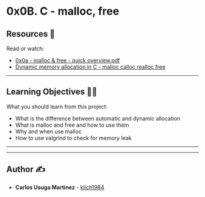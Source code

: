 # 0x0B. C - malloc, free

## Resources :eyes:
Read or watch:
* [0x0a - malloc & free - quick overview.pdf](https://intranet.hbtn.io/rltoken/aRWpmTTHkSS2nTGh0Q5xyA)
* [Dynamic memory allocation in C - malloc calloc realloc free](https://intranet.hbtn.io/rltoken/yD3tk5u--ws7QNFwTOfaDQ)

---
## Learning Objectives :technologist:
What you should learn from this project:

* What is the difference between automatic and dynamic allocation
* What is malloc and free and how to use them
* Why and when use malloc
* How to use valgrind to check for memory leak

---
---

## Author :writing_hand:
* **Carlos Usuga Martinez** - [klich1984](https://github.com/klich1984)